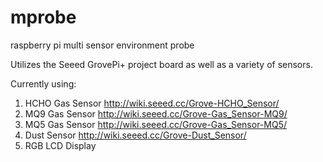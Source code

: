# mprobe
raspberry pi multi sensor environment probe

Utilizes the Seeed GrovePi+ project board as well as a variety of sensors.

Currently using:
 1. HCHO Gas Sensor http://wiki.seeed.cc/Grove-HCHO_Sensor/
 2. MQ9 Gas Sensor http://wiki.seeed.cc/Grove-Gas_Sensor-MQ9/
 3. MQ5 Gas Sensor http://wiki.seeed.cc/Grove-Gas_Sensor-MQ5/
 4. Dust Sensor http://wiki.seeed.cc/Grove-Dust_Sensor/
 5. RGB LCD Display
